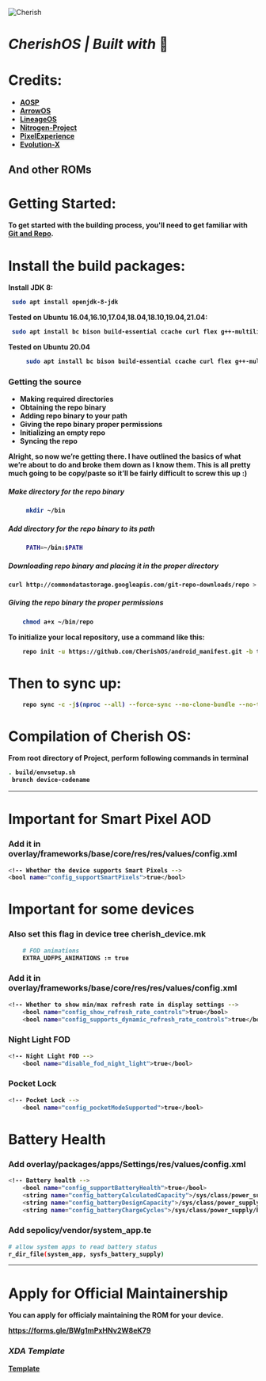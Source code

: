 ![Cherish](assets/cherish.png)
# <b> <i> CherishOS | Built with </i>💖

Credits:
=======
 * [**AOSP**](https://android.googlesource.com)
 * [**ArrowOS**](https://github.com/ArrowOS)
 * [**LineageOS**](https://github.com/LineageOS)
 * [**Nitrogen-Project**](https://github.com/nitrogen-project)
 * [**PixelExperience**](https://github.com/PixelExperience)
 * [**Evolution-X**](https://github.com/Evolution-X)

And other ROMs 
----------------------------------------------------------------------------

Getting Started:
==============

To get started with the building process, you'll need to get familiar with [Git and Repo](http://source.android.com/source/using-repo.html).

Install the build packages:
===============

Install JDK 8:

```bash
 sudo apt install openjdk-8-jdk
```

Tested on Ubuntu 16.04,16.10,17.04,18.04,18.10,19.04,21.04:

```bash
 sudo apt install bc bison build-essential ccache curl flex g++-multilib gcc-multilib git gnupg gperf imagemagick lib32ncurses5-dev lib32readline-dev lib32z1-dev liblz4-tool libncurses5-dev libsdl1.2-dev libssl-dev libwxgtk3.0-dev libxml2 libxml2-utils lzop pngcrush rsync schedtool squashfs-tools xsltproc zip zlib1g-dev
```
Tested on Ubuntu 20.04 
```bash 
     sudo apt install bc bison build-essential ccache curl flex g++-multilib gcc-multilib git gnupg gperf imagemagick lib32ncurses5-dev lib32readline-dev lib32z1-dev liblz4-tool libncurses5-dev libncurses5 libsdl1.2-dev libssl-dev libwxgtk3.0-gtk3-dev libxml2 libxml2-utils lzop pngcrush rsync schedtool squashfs-tools xsltproc zip zlib1g-dev
```
### Getting the source
- Making required directories
- Obtaining the repo binary
- Adding repo binary to your path
- Giving the repo binary proper permissions
- Initializing an empty repo
- Syncing the repo

Alright, so now we’re getting there. I have outlined the basics of what we’re about to do and broke them down as I know them. This is all pretty much going to be copy/paste so it’ll be fairly difficult to screw this up :)

##### Make directory for the repo binary
```bash 
     mkdir ~/bin
```
##### Add directory for the repo binary to its path
```bash 
     PATH=~/bin:$PATH
```
##### Downloading repo binary and placing it in the proper directory

 ```bash 
 curl http://commondatastorage.googleapis.com/git-repo-downloads/repo > ~/bin/repo
 ```

##### Giving the repo binary the proper permissions
```bash 
    chmod a+x ~/bin/repo
 ```     
To initialize your local repository, use a command like this:

```bash
    repo init -u https://github.com/CherishOS/android_manifest.git -b test
```

Then to sync up:
================

```bash
    repo sync -c -j$(nproc --all) --force-sync --no-clone-bundle --no-tags
```
Compilation of Cherish OS:
====================

From root directory of Project, perform following commands in terminal


```bash
. build/envsetup.sh
 brunch device-codename
```
 -----------------------------------------------------------------------------

Important for Smart Pixel AOD
====================
 
### Add it in overlay/frameworks/base/core/res/res/values/config.xml
```bash
<!-- Whether the device supports Smart Pixels -->
<bool name="config_supportSmartPixels">true</bool>
```

Important for some devices
====================
 
### Also set this flag in device tree cherish_device.mk 
```bash
    # FOD animations
    EXTRA_UDFPS_ANIMATIONS := true
```

### Add it in overlay/frameworks/base/core/res/res/values/config.xml 
```bash
<!-- Whether to show min/max refresh rate in display settings -->
    <bool name="config_show_refresh_rate_controls">true</bool>
    <bool name="config_supports_dynamic_refresh_rate_controls">true</bool>
```

### Night Light FOD
```bash
<!-- Night Light FOD -->
    <bool name="disable_fod_night_light">true</bool>
```
 
### Pocket Lock
```bash
<!-- Pocket Lock -->
    <bool name="config_pocketModeSupported">true</bool>
```

Battery Health
====================
### Add overlay/packages/apps/Settings/res/values/config.xml
```bash
<!-- Battery health -->
    <bool name="config_supportBatteryHealth">true</bool>
    <string name="config_batteryCalculatedCapacity">/sys/class/power_supply/bms/charge_full</string>
    <string name="config_batteryDesignCapacity">/sys/class/power_supply/bms/charge_full_design</string>
    <string name="config_batteryChargeCycles">/sys/class/power_supply/bms/cycle_count</string>
```

### Add sepolicy/vendor/system_app.te
```bash
# allow system apps to read battery status
r_dir_file(system_app, sysfs_battery_supply)
```
-----------------------------------------------------------------------------

Apply for Official Maintainership
====================
You can apply for officialy maintaining the ROM for your device.

https://forms.gle/BWg1mPxHNv2W8eK79

### <b> <i> XDA Template </i> ###
[Template](assets/xda.md)
